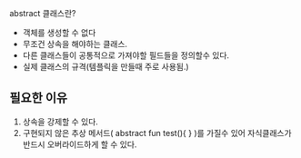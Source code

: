 abstract 클래스란?

* 객체를 생성할 수 없다
* 무조건 상속을 해야하는 클래스. 
* 다른 클래스들이 공통적으로 가져야할 필드들을 정의할수 있다.
* 실제 클래스의 규격(템플릭을 만들때 주로 사용됨.)


## 필요한 이유
1. 상속을 강제할 수 있다. 
2. 구현되지 않은 추상 메서드( abstract fun test(){  } )를 가질수 있어 자식클래스가 반드시 오버라이드하게 할 수 있다.

